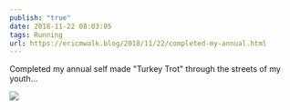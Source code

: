 ```yaml
---
publish: "true"
date: 2018-11-22 08:03:05
tags: Running
url: https://ericmwalk.blog/2018/11/22/completed-my-annual.html
---
```


Completed my annual self made "Turkey Trot" through the streets of my youth...

![](https://ericmwalk.blog/uploads/2022/685981faf6.jpg)
